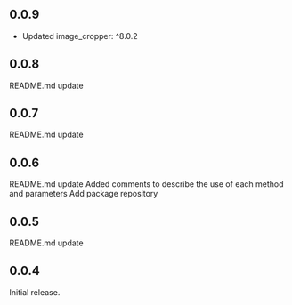 ## 0.0.9

- Updated image_cropper: ^8.0.2 

## 0.0.8

README.md update

## 0.0.7

README.md update

## 0.0.6

README.md update
Added comments to describe the use of each method and parameters
Add package repository

## 0.0.5

README.md update

## 0.0.4

Initial release.
